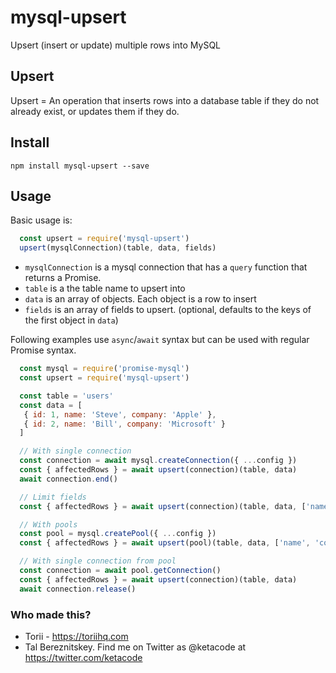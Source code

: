 # mysql-upsert
Upsert (insert or update) multiple rows into MySQL

## Upsert

Upsert = An operation that inserts rows into a database table if they do not already exist, or updates them if they do.

## Install

```
npm install mysql-upsert --save
```

## Usage

Basic usage is:

```js
  const upsert = require('mysql-upsert')
  upsert(mysqlConnection)(table, data, fields)
```

- `mysqlConnection` is a mysql connection that has a `query` function that returns a Promise.
- `table` is a the table name to upsert into
- `data` is an array of objects. Each object is a row to insert
- `fields` is an array of fields to upsert. (optional, defaults to the keys of the first object in `data`)

Following examples use `async`/`await` syntax but can be used with regular Promise syntax.

```js
  const mysql = require('promise-mysql')
  const upsert = require('mysql-upsert')

  const table = 'users'
  const data = [
   { id: 1, name: 'Steve', company: 'Apple' },
   { id: 2, name: 'Bill', company: 'Microsoft' }
  ]

  // With single connection
  const connection = await mysql.createConnection({ ...config })
  const { affectedRows } = await upsert(connection)(table, data)
  await connection.end()

  // Limit fields
  const { affectedRows } = await upsert(connection)(table, data, ['name', 'company'])

  // With pools
  const pool = mysql.createPool({ ...config })
  const { affectedRows } = await upsert(pool)(table, data, ['name', 'company'])  

  // With single connection from pool
  const connection = await pool.getConnection()
  const { affectedRows } = await upsert(connection)(table, data)
  await connection.release()
```

### Who made this?

- Torii - https://toriihq.com
- Tal Bereznitskey. Find me on Twitter as @ketacode at https://twitter.com/ketacode
